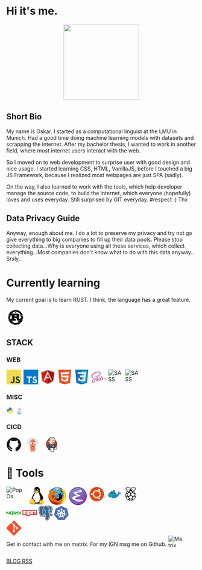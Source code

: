 # Hi it's me.

<p align="center">
  <img width="200" height="200" src="https://avatars.githubusercontent.com/u/31214013?v=4">
</p>


## Short Bio

My name is Oskar. I started as a computational linguist at the LMU in Munich. Had a good time doing machine learning models with datasets and scrapping the internet. After my bachelor thesis, I wanted to work in another field, where most internet users interact with the web.

So I moved on to web development to surprise user with good design and nice usage. I started learning CSS, HTML, VanillaJS, before I touched a big JS Framework, because I realized most webpages are just SPA (sadly).

On the way, I also learned to work with the tools, which help developer manage the source code, to build the internet, which everyone (hopefully) loves and uses everyday. Still surprised by GIT everyday. #respect :) Thx


## Data Privacy Guide

Anyway, enough about me. I do a lot to preserve my privacy and try not go give everything to big companies to fill up their data pools. Please stop collecting data...Why is everyone using all these services, which collect everything...Most companies don't know what to do with this data anyway.. Srsly..


# Currently learning

My current goal is to learn RUST. I think, the language has a great feature.
<div style="display: flex; flex-wrap: wrap; gap: 10px;">
  <img src="https://github.com/devicons/devicon/blob/master/icons/rust/rust-plain.svg" title="Rust" alt="Rust" width="50" height="50">
</div>

## STACK

### WEB

<div style="display: flex; flex-wrap: wrap; gap: 1%;">
  <img src="https://raw.githubusercontent.com/devicons/devicon/master/icons/javascript/javascript-original.svg" title="JavaScript" alt="JavaScript" width="40" height="40" />
  <img src="https://raw.githubusercontent.com/devicons/devicon/master/icons/typescript/typescript-original.svg" title="TypeScript" alt="TypeScript" width="40" height="40" />
  <img src="https://raw.githubusercontent.com/devicons/devicon/master/icons/angularjs/angularjs-original.svg" title="Angular" alt="Angular" width="40" height="40" />
  <img src="https://raw.githubusercontent.com/devicons/devicon/master/icons/html5/html5-original.svg" title="HTML" alt="HTML" width="40" height="40" />
  <img src="https://raw.githubusercontent.com/devicons/devicon/master/icons/css3/css3-original.svg" title="CSS" alt="CSS" width="40" height="40" />
  <img src="https://raw.githubusercontent.com/devicons/devicon/master/icons/sass/sass-original.svg" title="SASS" alt="SASS" width="40" height="40" />  
  <img src="https://avatars.githubusercontent.com/u/8908513?s=200&v=4" title="SASS" alt="SASS" width="40" height="40" />
  <img src="https://avatars.githubusercontent.com/u/4624349?s=200&v=4" title="SASS" alt="SASS" width="40" height="40" />
</div>

### MISC

<div style="display: flex; flex-wrap: wrap; gap: 1%;">
  <img src="https://raw.githubusercontent.com/devicons/devicon/master/icons/python/python-original.svg" title="Python" alt="Python" width="20" height="20">
  <img src="https://raw.githubusercontent.com/devicons/devicon/master/icons/java/java-original.svg" title="Java" alt="Java" width="20" height="20" />
</div>

### CICD

<div style="display: flex; flex-wrap: wrap; gap: 10px;">
  <img src="https://raw.githubusercontent.com/devicons/devicon/master/icons/github/github-original.svg" title="GitHub Actions" alt="GitHub Actions" width="40" height="40">
  <img src="https://raw.githubusercontent.com/devicons/devicon/master/icons/argocd/argocd-original.svg" title="ArgoCD" alt="ArgoCD" width="40" height="40" />
  <img src="https://raw.githubusercontent.com/devicons/devicon/master/icons/jenkins/jenkins-original.svg" title="Jenkins" alt="Jenkins" width="40" height="40"> 
</div>

# :wrench: Tools
  
<div style="display: flex; flex-wrap: wrap; gap: 1%;">
  <img src="https://avatars.githubusercontent.com/u/33131755?s=200&v=4" title="PopOs" alt="PopOs" width="50" height="50"/>
  <img src="https://github.com/devicons/devicon/blob/master/icons/linux/linux-original.svg" title="Linux" alt="Linux" width="50" height="50"/>
    <img src="https://github.com/devicons/devicon/blob/master/icons/firefox/firefox-original.svg" title="Firefox" alt="Firefox" width="50" height="50" />
  <img src="https://raw.githubusercontent.com/github/explore/80688e429a7d4ef2fca1e82350fe8e3517d3494d/topics/emacs/emacs.png" title="Emacs" alt="emacs" width="50" height="50"/>
  <img src="https://github.com/devicons/devicon/blob/master/icons/ubuntu/ubuntu-plain.svg" title="Ubuntu" alt="Ubuntu" width="40" height="40"/>
  <img src="https://raw.githubusercontent.com/devicons/devicon/master/icons/docker/docker-original.svg" title="Docker" alt="Docker" width="40" height="40" />
  <img src="https://github.com/devicons/devicon/blob/master/icons/raspberrypi/raspberrypi-line.svg" title="RaspberryPi" alt="RaspberryPi" width="40" height="40"/>
  <div style="display: flex; flex-wrap: wrap; gap: 1%;">
      <img src="https://github.com/devicons/devicon/blob/master/icons/nginx/nginx-original.svg" title="NGINX" alt="NGINX" width="40" height="40"/>
      <img src="https://github.com/devicons/devicon/blob/master/icons/npm/npm-original-wordmark.svg" title="npm" alt="npm" width="40" height="40"/>

  <img src="https://raw.githubusercontent.com/devicons/devicon/master/icons/postgresql/postgresql-original.svg" title="PostgreSQL" alt="PostgreSQL" width="40" height="40" />

  <img src="https://raw.githubusercontent.com/devicons/devicon/master/icons/kubernetes/kubernetes-plain.svg" title="Kubernetes" alt="Kubernets" width="40" height="40" />
  <img src="https://raw.githubusercontent.com/devicons/devicon/master/icons/git/git-original.svg" title="Git" alt="Git" width="40" height="40" />
</div>
  
 <p>
   Get in contact with me on matrix. For my IGN msg me on Github.
  </p>
  <img src="https://avatars.githubusercontent.com/u/8418310?s=200&v=4" title="Matrix" alt="Matrix" width="40" height="40" />
  <p>
    <a href="https://blog.confusedoncoffee.com/">BLOG </a>
    <a href="https://blog.confusedoncoffee.com/feed.xml"> RSS </a>
  </p>

